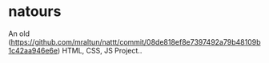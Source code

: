# natours

An old (https://github.com/mraltun/nattt/commit/08de818ef8e7397492a79b48109b1c42aa946e6e) HTML, CSS, JS Project..
